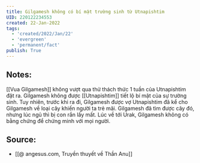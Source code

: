 ```yaml
---
title: Gilgamesh không có bí mật trường sinh từ Utnapishtim
UID: 220122234553
created: 22-Jan-2022
tags:
  - 'created/2022/Jan/22'
  - 'evergreen'
  - 'permanent/fact'
publish: True
---
```

## Notes:
[[Vua Gilgamesh]] không vượt qua thử thách thức 1 tuần của Utnapishtim đặt ra. Gilgamesh không được [[Utnapishtim]] tiết lộ bí mật của sự trường sinh. Tuy nhiên, trước khi ra đi, Gilgamesh được vợ Utnapishtim đã kể cho Gilgamesh về loại cây khiến người ta trẻ mãi. Gilgamesh đã tìm được cây đó, nhưng lúc ngủ thì bị con rắn lấy mất. Lúc về tới Urak, Gilgamesh không có bằng chứng để chứng minh với mọi người.

## Source:
- [[@ angesus.com, Truyền thuyết về Thần Anu]]


